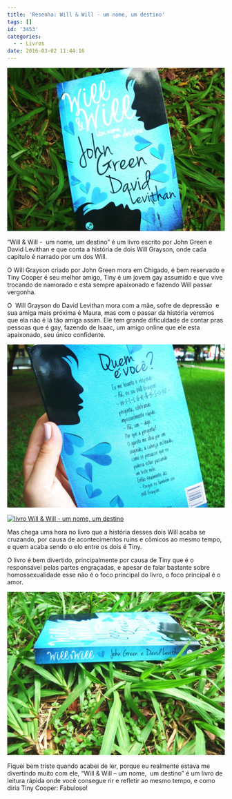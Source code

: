 ```yaml
---
title: 'Resenha: Will & Will - um nome, um destino'
tags: []
id: '3453'
categories:
  - - Livros
date: 2016-03-02 11:44:16
---
```


[![capa do livro Will & Will - um nome, um destino](/images/2016/02/Livro-will-e-will-um-nome-um-destino-1024x768.jpg)](/images/2016/02/Livro-will-e-will-um-nome-um-destino.jpg)

“Will & Will -  um nome, um destino” é um livro escrito por John Green e David Levithan e que conta a história de dois Will Grayson, onde cada capitulo é narrado por um dos Will.

O Will Grayson criado por John Green mora em Chigado, é bem reservado e Tiny Cooper é seu melhor amigo, Tiny é um jovem gay assumido e que vive trocando de namorado e esta sempre apaixonado e fazendo Will passar vergonha.

O  Will Grayson do David Levithan mora com a mãe, sofre de depressão  e sua amiga mais próxima é Maura, mas com o passar da história veremos que ela não é lá tão amiga assim. Ele tem grande dificuldade de contar pras pessoas que é gay, fazendo de Isaac, um amigo online que ele esta apaixonado, seu único confidente.

[![livro Will e Will - um nome, um destino - contra-capa](/images/2016/02/contra-capa-Will-Will-um-nome-um-destino-1024x768.jpg)](/images/2016/02/contra-capa-Will-Will-um-nome-um-destino.jpg)

[![livro Will & Will - um nome, um destino](/images/2016/02/páginas-do-livro-Will-Will-1024x768.jpg)](/images/2016/02/páginas-do-livro-Will-Will.jpg)

Mas chega uma hora no livro que a história desses dois Will acaba se cruzando, por causa de acontecimentos ruins e cômicos ao mesmo tempo, e quem acaba sendo o elo entre os dois é Tiny.

O livro é bem divertido, principalmente por causa de Tiny que é o responsável pelas partes engraçadas, e apesar de falar bastante sobre homossexualidade esse não é o foco principal do livro, o foco principal é o amor.

[![Lombada do livro - will e will - um nome, um destino](/images/2016/02/lombada-Will-e-will-1024x768.jpg)](/images/2016/02/lombada-Will-e-will.jpg)

Fiquei bem triste quando acabei de ler, porque eu realmente estava me divertindo muito com ele, “Will & Will – um nome,  um destino” é um livro de leitura rápida onde você consegue rir e refletir ao mesmo tempo, e como diria Tiny Cooper: Fabuloso!
